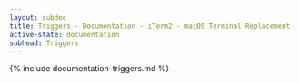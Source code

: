 ```yaml
---
layout: subdoc
title: Triggers - Documentation - iTerm2 - macOS Terminal Replacement
active-state: documentation
subhead: Triggers
---
```

{% include documentation-triggers.md %}
